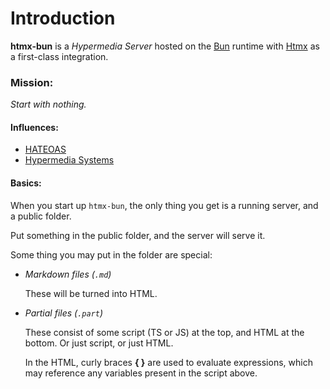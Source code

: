 # Introduction

**htmx-bun** is a *Hypermedia Server* hosted on the [Bun](https://bun.sh) runtime with [Htmx](https://htmx.org) as a first-class integration.

### Mission:

*Start with nothing.*

#### Influences:

- [HATEOAS](https://htmx.org/essays/hateoas/)
- [Hypermedia Systems](https://hypermedia.systems/)

#### Basics:

When you start up `htmx-bun`, the only thing you get is a running server, and a public folder.

Put something in the public folder, and the server will serve it.

Some thing you may put in the folder are special:

- *Markdown files (`.md`)*

   These will be turned into HTML.

- *Partial files (`.part`)*

   These consist of some script (TS or JS) at the top, and HTML at the bottom.  Or just script, or just HTML.

   In the HTML, curly braces **&lbrace; &rbrace;** are used to evaluate expressions, which may
   reference any variables present in the script above.

